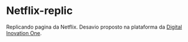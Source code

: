 # Netflix-replic

Replicando pagina da Netflix.
Desavio proposto na plataforma da [Digital Inovation One](https://www.dio.me/).

